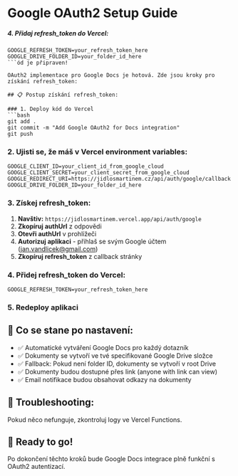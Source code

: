# Google OAuth2 Setup Guide

##### 4. Přidaj refresh_token do Vercel:
```
GOOGLE_REFRESH_TOKEN=your_refresh_token_here
GOOGLE_DRIVE_FOLDER_ID=your_folder_id_here
```ód je připraven!

OAuth2 implementace pro Google Docs je hotová. Zde jsou kroky pro získání refresh_token:

## 📋 Postup získání refresh_token:

### 1. Deploy kód do Vercel
```bash
git add .
git commit -m "Add Google OAuth2 for Docs integration"
git push
```

### 2. Ujisti se, že máš v Vercel environment variables:
```
GOOGLE_CLIENT_ID=your_client_id_from_google_cloud
GOOGLE_CLIENT_SECRET=your_client_secret_from_google_cloud
GOOGLE_REDIRECT_URI=https://jidlosmartinem.cz/api/auth/google/callback
GOOGLE_DRIVE_FOLDER_ID=your_folder_id_here
```

### 3. Získej refresh_token:

1. **Navštiv:** `https://jidlosmartinem.vercel.app/api/auth/google`
2. **Zkopíruj authUrl** z odpovědi
3. **Otevři authUrl** v prohlížeči
4. **Autorizuj aplikaci** - přihlaš se svým Google účtem (jan.vandlicek@gmail.com)
5. **Zkopíruj refresh_token** z callback stránky

### 4. Přidej refresh_token do Vercel:
```
GOOGLE_REFRESH_TOKEN=your_refresh_token_here
```

### 5. Redeploy aplikaci

## 🎯 Co se stane po nastavení:

- ✅ Automatické vytváření Google Docs pro každý dotazník
- ✅ Dokumenty se vytvoří ve tvé specifikované Google Drive složce
- ✅ Fallback: Pokud není folder ID, dokumenty se vytvoří v root Drive
- ✅ Dokumenty budou dostupné přes link (anyone with link can view)
- ✅ Email notifikace budou obsahovat odkazy na dokumenty

## 🔧 Troubleshooting:

Pokud něco nefunguje, zkontroluj logy ve Vercel Functions.

## 🚀 Ready to go!

Po dokončení těchto kroků bude Google Docs integrace plně funkční s OAuth2 autentizací.

